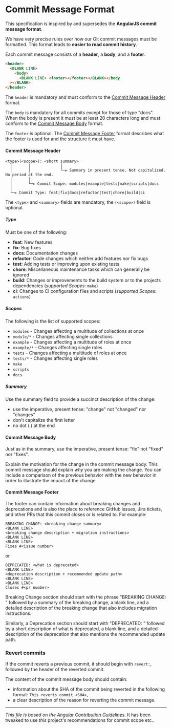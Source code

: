 # Commit Message Format

This specification is inspired by and supersedes the **AngularJS commit message format**.

We have very precise rules over how our Git commit messages must be formatted.
This format leads to **easier to read commit history**.

Each commit message consists of a **header**, a **body**, and a **footer**.

```html
<header>
  <BLANK LINE>
    <body>
      <BLANK LINE> <footer></footer></BLANK></body
  ></BLANK>
</header>
```

The `header` is mandatory and must conform to the [Commit Message Header](#commit-header) format.

The `body` is mandatory for all commits except for those of type "docs".
When the body is present it must be at least 20 characters long and must conform to
the [Commit Message Body](#commit-body) format.

The `footer` is optional. The [Commit Message Footer](#commit-footer) format describes what the footer is used for and
the structure it must have.

#### <a name="commit-header"></a>Commit Message Header

```
<type>(<scope>): <short summary>
  │       │             │
  │       │             └─⫸ Summary in present tense. Not capitalized. No period at the end.
  │       │
  │       └─⫸ Commit Scope: modules|example|tests|make|scripts|docs
  │
  └─⫸ Commit Type: feat|fix|docs|refactor|test|chore|build|ci
```

The `<type>` and `<summary>` fields are mandatory, the `(<scope>)` field is optional.

##### Type

Must be one of the following:

- **feat**: New features
- **fix**: Bug fixes
- **docs**: Documentation changes
- **refactor**: Code changes which neither add features nor fix bugs
- **test**: Adding tests or improving upon existing tests
- **chore**: Miscellaneous maintenance tasks which can generally be ignored
- **build**: Changes or improvements to the build system or to the projects dependencies (_supported Scopes_: `make`)
- **ci**: Changes to CI configuration files and scripts (_supported Scopes_: `actions`)

##### Scopes

The following is the list of supported scopes:

- `modules` - Changes affecting a multitude of collections at once
- `module/*` - Changes affecting single collections
- `example` - Changes affecting a multitude of roles at once
- `example/*` - Changes affecting single roles
- `tests` - Changes affecting a multitude of roles at once
- `tests/*` - Changes affecting single roles
- `make`
- `scripts`
- `docs`

##### Summary

Use the summary field to provide a succinct description of the change:

- use the imperative, present tense: "change" not "changed" nor "changes"
- don't capitalize the first letter
- no dot (.) at the end

#### <a name="commit-body"></a>Commit Message Body

Just as in the summary, use the imperative, present tense: "fix" not "fixed" nor "fixes".

Explain the motivation for the change in the commit message body. This commit message should explain _why_ you are
making the change.
You can include a comparison of the previous behavior with the new behavior in order to illustrate the impact of the
change.

#### <a name="commit-footer"></a>Commit Message Footer

The footer can contain information about breaking changes and deprecations and is also the place to reference GitHub
issues, Jira tickets, and other PRs that this commit closes or is related to.
For example:

```
BREAKING CHANGE: <breaking change summary>
<BLANK LINE>
<breaking change description + migration instructions>
<BLANK LINE>
<BLANK LINE>
Fixes #<issue number>
```

or

```
DEPRECATED: <what is deprecated>
<BLANK LINE>
<deprecation description + recommended update path>
<BLANK LINE>
<BLANK LINE>
Closes #<pr number>
```

Breaking Change section should start with the phrase "BREAKING CHANGE: " followed by a summary of the breaking change, a
blank line, and a detailed description of the breaking change that also includes migration instructions.

Similarly, a Deprecation section should start with "DEPRECATED: " followed by a short description of what is deprecated,
a blank line, and a detailed description of the deprecation that also mentions the recommended update path.

### Revert commits

If the commit reverts a previous commit, it should begin with `revert:`, followed by the header of the reverted commit.

The content of the commit message body should contain:

- information about the SHA of the commit being reverted in the following format: `This reverts commit <SHA>`,
- a clear description of the reason for reverting the commit message.

---

_This file is based on
the [Angular Contribution Guidelines](https://github.com/angular/angular/blob/main/CONTRIBUTING.md?plain=1)_.
It has been tweaked to use _this_ project's recommendations for commit scope etc..
